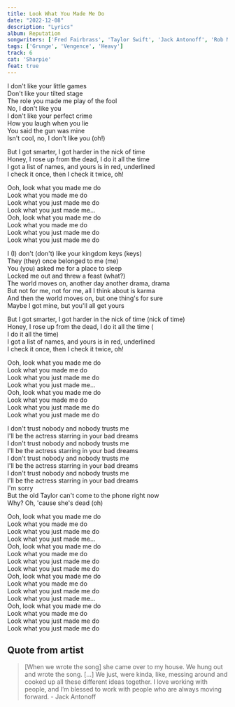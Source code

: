 ```yaml
---
title: Look What You Made Me Do
date: "2022-12-08"
description: "Lyrics"
album: Reputation
songwriters: ['Fred Fairbrass', 'Taylor Swift', 'Jack Antonoff', 'Rob Manzoli', 'Richard Fairbrass']
tags: ['Grunge', 'Vengence', 'Heavy']
track: 6
cat: 'Sharpie'
feat: true
---
```

<p className='verse-one'>
I don't like your little games <br />
Don't like your tilted stage <br />
The role you made me play of the fool <br />
No, I don't like you <br />
I don't like your perfect crime <br />
How you laugh when you lie <br />
You said the gun was mine <br />
Isn't cool, no, I don't like you (oh!) <br />
</p>
<p className='pre-chorus'>
But I got smarter, I got harder in the nick of time <br />
Honey, I rose up from the dead, I do it all the time <br />
I got a list of names, and yours is in red, underlined <br />
I check it once, then I check it twice, oh! <br />
</p>
<p className='chorus'>
Ooh, look what you made me do <br />
Look what you made me do <br />
Look what you just made me do <br />
Look what you just made me... <br />
Ooh, look what you made me do <br />
Look what you made me do <br />
Look what you just made me do <br />
Look what you just made me do <br />
</p>
<p className='verse-two'>
I (I) don't (don't) like your kingdom keys (keys) <br />
They (they) once belonged to me (me) <br />
You (you) asked me for a place to sleep <br />
Locked me out and threw a feast (what?) <br />
The world moves on, another day another drama, drama <br />
But not for me, not for me, all I think about is karma <br />
And then the world moves on, but one thing's for sure <br />
Maybe I got mine, but you'll all get yours <br />
</p>
<p className='pre-chorus'>
But I got smarter, I got harder in the nick of time (nick of time) <br />
Honey, I rose up from the dead, I do it all the time ( <br />I do it all the time) <br />
I got a list of names, and yours is in red, underlined <br />
I check it once, then I check it twice, oh! <br />
</p>
<p className='chorus'>
Ooh, look what you made me do <br />
Look what you made me do <br />
Look what you just made me do <br />
Look what you just made me... <br />
Ooh, look what you made me do <br />
Look what you made me do <br />
Look what you just made me do <br />
Look what you just made me do <br />
</p>
<p className='bridge'>
I don't trust nobody and nobody trusts me <br />
I'll be the actress starring in your bad dreams <br />
I don't trust nobody and nobody trusts me <br />
I'll be the actress starring in your bad dreams <br />
I don't trust nobody and nobody trusts me <br />
I'll be the actress starring in your bad dreams <br />
I don't trust nobody and nobody trusts me <br />
I'll be the actress starring in your bad dreams <br />
I'm sorry <br />
But the old Taylor can't come to the phone right now <br />
Why? Oh, 'cause she's dead (oh) <br />
</p>
<p className='chorus'>
Ooh, look what you made me do <br />
Look what you made me do <br />
Look what you just made me do <br />
Look what you just made me... <br />
Ooh, look what you made me do <br />
Look what you made me do <br />
Look what you just made me do <br />
Look what you just made me do <br />
Ooh, look what you made me do <br />
Look what you made me do <br />
Look what you just made me do <br />
Look what you just made me... <br />
Ooh, look what you made me do <br />
Look what you made me do <br />
Look what you just made me do <br />
Look what you just made me do <br />
</p>


## Quote from artist
<blockquote>
[When we wrote the song] she came over to my house. We hung out and wrote the song. […] We just, were kinda, like, messing around and cooked up all these different ideas together. I love working with people, and I’m blessed to work with people who are always moving forward. - Jack Antonoff
</blockquote>